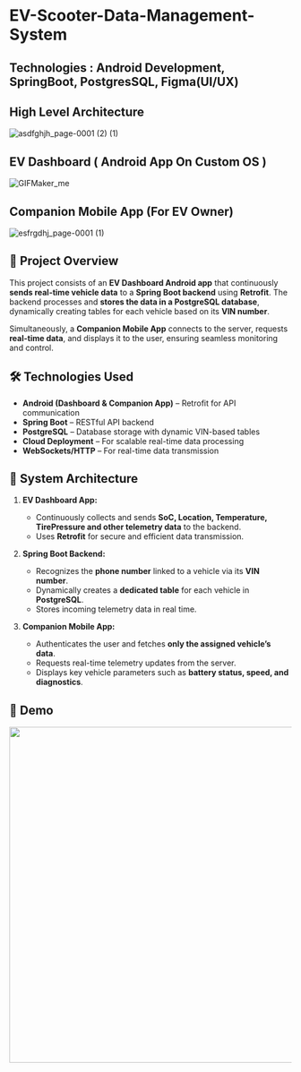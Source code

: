 # EV-Scooter-Data-Management-System
 ## Technologies : Android Development, SpringBoot, PostgresSQL, Figma(UI/UX)

## High Level Architecture
![asdfghjh_page-0001 (2) (1)](https://github.com/user-attachments/assets/4a37751e-76dc-40a5-b9fd-b39c37b8ad0d)


## EV Dashboard ( Android App On Custom OS )
![GIFMaker_me](https://github.com/user-attachments/assets/f6cd2b6c-81e8-4b3d-9734-c5fdb5c8060c)

## Companion Mobile App (For EV Owner)

![esfrgdhj_page-0001 (1)](https://github.com/user-attachments/assets/6b053bc0-f98a-4ebe-8319-a74c0e76e18e)

## 📌 Project Overview  
This project consists of an **EV Dashboard Android app** that continuously **sends real-time vehicle data** to a **Spring Boot backend** using **Retrofit**. The backend processes and **stores the data in a PostgreSQL database**, dynamically creating tables for each vehicle based on its **VIN number**.  

Simultaneously, a **Companion Mobile App** connects to the server, requests **real-time data**, and displays it to the user, ensuring seamless monitoring and control.  

## 🛠️ Technologies Used  
- **Android (Dashboard & Companion App)** – Retrofit for API communication  
- **Spring Boot** – RESTful API backend  
- **PostgreSQL** – Database storage with dynamic VIN-based tables  
- **Cloud Deployment** – For scalable real-time data processing  
- **WebSockets/HTTP** – For real-time data transmission  

## 🔗 System Architecture  
1. **EV Dashboard App:**  
   - Continuously collects and sends **SoC, Location, Temperature, TirePressure and other telemetry data** to the backend.  
   - Uses **Retrofit** for secure and efficient data transmission.  

2. **Spring Boot Backend:**  
   - Recognizes the **phone number** linked to a vehicle via its **VIN number**.  
   - Dynamically creates a **dedicated table** for each vehicle in **PostgreSQL**.  
   - Stores incoming telemetry data in real time.  

3. **Companion Mobile App:**  
   - Authenticates the user and fetches **only the assigned vehicle’s data**.  
   - Requests real-time telemetry updates from the server.  
   - Displays key vehicle parameters such as **battery status, speed, and diagnostics**.  

## 📸 Demo  
<img src="https://github.com/user-attachments/assets/152a7a0e-3f92-4085-91bd-66dcc337381a" width="600"/>



